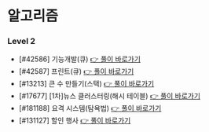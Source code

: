 # 알고리즘

### Level 2

- [#42586] 기능개발(큐) [👉 풀이 바로가기](https://github.com/Jong1co/algorithm/blob/main/programmers/42586.js)
- [#42587] 프린트(큐) [👉 풀이 바로가기](https://github.com/Jong1co/algorithm/blob/main/programmers/42587.js)
- [#13213] 큰 수 만들기(스택) [👉 풀이 바로가기](https://github.com/Jong1co/algorithm/blob/main/programmers/13213.js)
- [#17677] [1차]뉴스 클러스터링(해시 테이블) [👉 풀이 바로가기](https://github.com/Jong1co/algorithm/blob/main/programmers/17677.js)
- [#181188] 요격 시스템(탐욕법) [👉 풀이 바로가기](https://github.com/Jong1co/algorithm/blob/main/programmers/181188.js)
- [#131127] 할인 행사 [👉 풀이 바로가기](https://github.com/Jong1co/algorithm/blob/main/programmers/131127.js)
